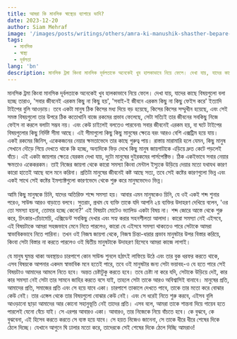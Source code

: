 ```yaml
---
title: আমরা কি মানসিক স্বাস্থ্যের ব্যাপারে ভাবি?
date: 2023-12-20
author: Siam Mehraf
image: '/images/posts/writings/others/amra-ki-manushik-shasther-bepare-vabi.jpg'
tags:
  - মানসিক
  - স্বাস্থ্য
  - দূর্বলতা
lang: 'bn'
description: মানসিক ট্রমা কিংবা মানসিক দূর্বলতাকে অনেকেই খুব হালকাভাবে নিয়ে ফেলে। দেখা যায়, যাদের কাছে বিষয়গুলো বলা হচ্ছে তারাও...
---
```


মানসিক ট্রমা কিংবা মানসিক দূর্বলতাকে অনেকেই খুব হালকাভাবে নিয়ে ফেলে। দেখা যায়, যাদের কাছে বিষয়গুলো বলা হচ্ছে তারাও, 'সবার জীবনেই এরকম কিছু না কিছু হয়', 'সবাই-ই জীবনে এরকম কিছু না কিছু ফেইস করে' ইত্যাদি টাইপের বুলি আওড়ায়। তবে একটা মানুষ ঠিক কিসের মধ্য দিয়ে বড় হয়েছে, কিসের কিসের সম্মুখীন হয়েছে, এবং সেই সমস্ত বিষয়গুলো তার উপরে ঠিক কতোখানি বাজে রকমের প্রভাব ফেলেছে, সেটা সত্যিই তার জীবনের সবকিছু নিজে ফেইস না করলে বলাটা সম্ভব নয়। এবং কেউ চাইলেই বলতেও পারবেনা৷ সবার জীবনেই এরকম হয়, বা ঘটে টাইপের বিষয়গুলোর কিছু নির্দিষ্ট সীমা আছে। এই সীমাগুলো কিছু কিছু মানুষের ক্ষেত্রে বরং আরও বেশি এক্সট্রিম হয়ে যায়। একই রকমের জিনিস, একেকজনের নেয়ার ক্ষমতাভেদে তার কাছে গুরুত্ব পায়। রাস্তায় মারামারি হলে যেমন, কিছু মানুষ সেখানে দৌড়ে গিয়ে দেখতে থাকে কি হচ্ছে, অন্যদিকে ভিড় দেখে কিছু মানুষ জায়গাটাকে এড়িয়ে দ্রুত কেটে পড়লেই বাঁচে। এই একটা জায়গার ক্ষেত্রে যেরকম দেখা যায়, দুটো মানুষের দুইরকমের পার্সপেক্টিভ। ঠিক একইভাবে সবার নেয়ার ক্ষমতাও একেকরকম। তাই নিজের জায়গা থেকে কারো সমস্যা কিংবা মেন্টাল ইস্যুকে উড়িয়ে দেয়ার মতো যথাযথ কারণ কারো হাতেই আছে বলে মনে করিনা। প্রতিটা মানুষের জীবনেই কষ্ট আছে সত্য, তবে সেই কষ্টের কারণগুলো ভিন্ন এবং একই সাথে সেই কষ্টের ইমপ্যাক্টগুলো কারণভেদে থেকে শুরু করে মানুষভেদেও ভিন্ন।

আমি কিছু মানুষকে চিনি, যাদের অতিরিক্ত শব্দে সমস্যা হয়। আবার এমন মানুষকেও চিনি, যে ওই একই শব্দ শুনার পরেও, সাউন্ড আরও বাড়াতে বলবে। সুতরাং, প্রথম যে ব্যক্তি তাকে যদি আপনি ২য় ব্যক্তির উদাহরণ দেখিয়ে বলেন, 'ওর তো সমস্যা হয়না, তোমার হচ্ছে কেনো?' এই বিষয়টা মোটেও ভ্যালিড একটা বিষয় না। শব্দ জোরে আস্তে থেকে শুরু করে, চিৎকার-চেঁচামেচি, এক্সিডেন্ট সবকিছু দেখার এবং সহ্য করার সহনশীলতা আলাদা। কারো সমস্যা নেই এইসবে, এই বিষয়টাকে আমরা সহজভাবে মেনে নিতে পারলেও, কারো যে এইসবে সমস্যা থাকতেও পারে সেটাকে আমরা স্বাভাবিকভাবে নিতে পারিনা। তখন ওই নিজস্ব জায়গা থেকে, নিজস্ব চিন্তা-ধারার প্রভাব মানুষটার উপর বিস্তার করিয়ে, কিংবা সেটা বিস্তার না করতে পারলেও ওই দ্বিতীয় মানুষটাকে উদাহরণ হিসেবে আমরা কাজে লাগাই।

যে মানুষ ঘুমন্ত থাকা অবস্থায়ও চারপাশে কোন সাউন্ড শুনলে হঠাৎই লাফিয়ে উঠে এবং তার বুক ধরফর করতে থাকে, এসব বিষয়কে আপনার একদম স্বাভাবিক মনে হতেই পারে, তবে ওই মানুষটার জন্য সেটা ভয়াবহ-ও যে হতে পারে সেই বিষয়টাও আমাদের আমলে নিতে হবে। অন্তত চেষ্টাটুকু করতে হবে। তবে চেষ্টা না করে যদি, সেটাকে উড়িয়ে দেই, কার কার সমস্যা নেই সেটা তার সামনে জাহির করতে বসে যাই, তাহলে সেটা তাকে আরও অবিশ্বাসিই বানাবে। মানুষের প্রতি, আমাদের প্রতি, সমাজের প্রতি এবং সে হয়ে যাবে একা। চারপাশে তাকালে দেখতে পাবে, তাকে তার মতো করে বোঝার কেউ নেই। তার এঙ্গেল থেকে তার বিষয়গুলো বোঝার কেউ নেই। এবং সে ধরেই নিতে শুরু করবে, এইসব বুলি আওড়ানো ছাড়া আমাদের আর কোনো সহানুভূতি নেই তাদের প্রতি। এসব বলে, আমরা তাকে শান্তনা দিয়ে গায়েব হতে পারলেই যেনো বেঁচে যাই। সে এরপর আবারও একা। আবারও, তার নিজেকে নিয়ে বাঁচতে হবে। কে বুঝবে, কে বুঝবেনা, এই হিসেব করতে করতে সে ব্যস্ত হয়ে যাবে। সে হয়ত নিজেও জানেনা, সে তাকে ধীরে ধীরে শেষের দিকে ঠেলে দিচ্ছে। যেখানে আগুনে ঘি ঢালার মতো করে, তাদেরকে সেই শেষের দিকে ঠেলে দিচ্ছি আমরাও!
